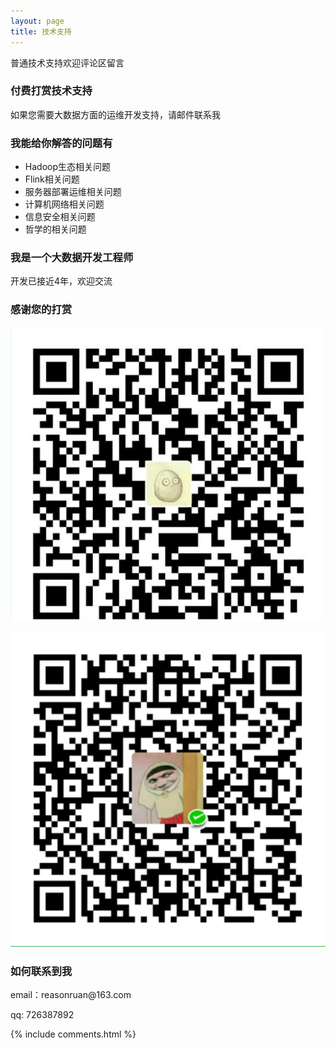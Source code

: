 ```yaml
---
layout: page
title: 技术支持
---
```

普通技术支持欢迎评论区留言


<h3> 付费打赏技术支持 </h3>
如果您需要大数据方面的运维开发支持，请邮件联系我

<h3> 我能给你解答的问题有 </h3>

* Hadoop生态相关问题
* Flink相关问题
* 服务器部署运维相关问题
* 计算机网络相关问题
* 信息安全相关问题
* 哲学的相关问题


<h3> 我是一个大数据开发工程师 </h3>

开发已接近4年，欢迎交流


<h3> 感谢您的打赏 </h3>

![](/images/payimg/alipayimg.jpg)

![](/images/payimg/weipayimg.jpg)

<h3> 如何联系到我 </h3>

<p>
email：reasonruan@163.com      
<p>
qq: 726387892    
<p>

{% include comments.html %}
